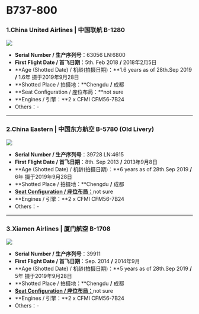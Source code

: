 # B737-800

### 1.China United Airlines | 中国联航  B-1280

![](http://cdn.eternityqjl.top/B737-800__KN_B-1280.jpg)

- **Serial Number / 生产序列号**：63056  LN:6800
- **First Flight Date / 首飞日期**：5th. Feb 2018  **/**  2018年2月5日
- **Age (Shotted Date) / 机龄(拍摄日期)：**1.6 years as of 28th.Sep 2019  **/**  1.6年  摄于2019年9月28日
- **Shotted Place / 拍摄地：**Chengdu  **/**  成都
- **Seat Configuration / 座位布局：**not sure
- **Engines / 引擎：**2 x CFMI CFM56-7B24
- Others：-

****

### 2.China Eastern | 中国东方航空  B-5780 (Old Livery)

![](http://cdn.eternityqjl.top/B737-800_MU_B-5780.jpg)

- **Serial Number / 生产序列号**：39728 LN:4615
- **First Flight Date / 首飞日期**：8th. Sep 2013  **/**  2013年9月8日
- **Age (Shotted Date) / 机龄(拍摄日期)：**6 years as of 28th.Sep 2019  **/**  6年  摄于2019年9月28日
- **Shotted Place / 拍摄地：**Chengdu  **/**  成都
- [**Seat Configuration / 座位布局：**](http://www.ceair.com/guide2/dhjd/jxzs.html)not sure
- **Engines / 引擎：**2 x CFMI CFM56-7B24
- Others：-

****

### 3.Xiamen Airlines | 厦门航空  B-1708

![](http://cdn.eternityqjl.top/B737-800_MF_B-1708.jpg)

- **Serial Number / 生产序列号**：39911
- **First Flight Date / 首飞日期**：Sep. 2014  **/**  2014年9月
- **Age (Shotted Date) / 机龄(拍摄日期)：**5 years as of 28th.Sep 2019  **/**  5年  摄于2019年9月28日
- **Shotted Place / 拍摄地：**Chengdu  **/**  成都
- [**Seat Configuration / 座位布局：**](https://www.xiamenair.com/brandnew_CN/travel-cabin-seat.html)not sure
- **Engines / 引擎：**2 x CFMI CFM56-7B24
- Others：-